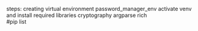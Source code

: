 steps:
 creating virtual environment password_manager_env
 activate venv and install required libraries
           cryptography argparse 
           rich  
            #pip list



